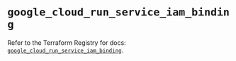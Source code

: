 # `google_cloud_run_service_iam_binding`

Refer to the Terraform Registry for docs: [`google_cloud_run_service_iam_binding`](https://registry.terraform.io/providers/hashicorp/google-beta/5.25.0/docs/resources/google_cloud_run_service_iam_binding).
